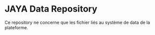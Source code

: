 # JAYA Data Repository

Ce repository ne concerne que les fichier liés au système de data de la plateforme.